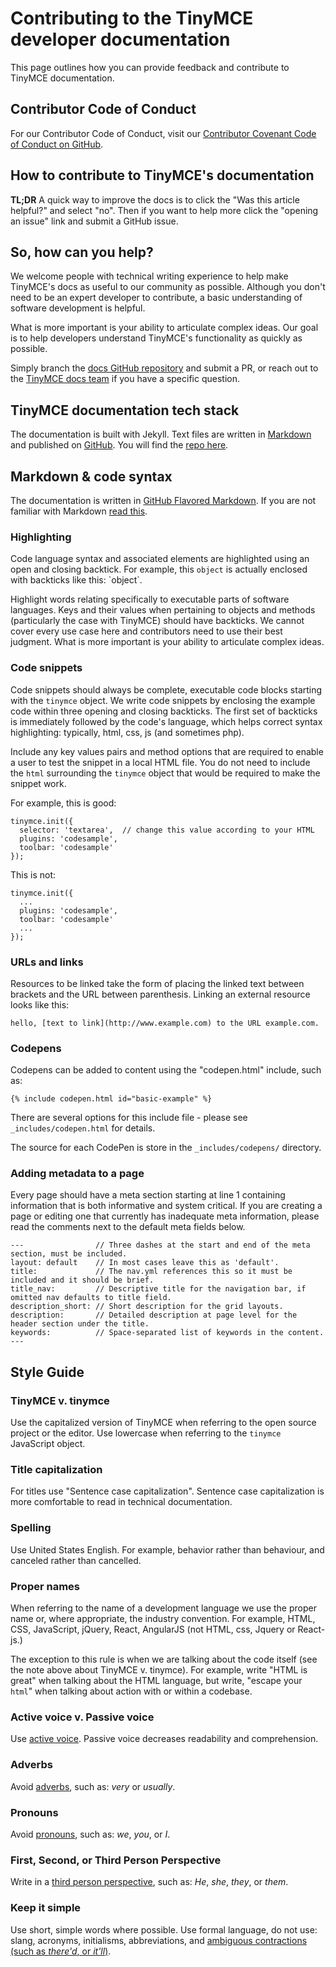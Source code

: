 # Contributing to the TinyMCE developer documentation

This page outlines how you can provide feedback and contribute to TinyMCE documentation.

## Contributor Code of Conduct

For our Contributor Code of Conduct, visit our [Contributor Covenant Code of Conduct on GitHub](https://github.com/tinymce/tinymce-docs/blob/develop/CODE_OF_CONDUCT.md#contributor-covenant-code-of-conduct).

## How to contribute to TinyMCE's documentation

**TL;DR** A quick way to improve the docs is to click the "Was this article helpful?" and select "no". Then if you want to help more click the "opening an issue" link and submit a GitHub issue.

## So, how can you help?

We welcome people with technical writing experience to help make TinyMCE's docs as useful to our community as possible. Although you don't need to be an expert developer to contribute, a basic understanding of software development is helpful.

What is more important is your ability to articulate complex ideas. Our goal is to help developers understand TinyMCE's functionality as quickly as possible.

Simply branch the [docs GitHub repository](https://github.com/tinymce/tinymce-docs) and submit a PR, or reach out to the [TinyMCE docs team](mailto:marketing@tiny.cloud) if you have a specific question.

## TinyMCE documentation tech stack

The documentation is built with Jekyll. Text files are written in [Markdown](https://help.github.com/articles/markdown-basics/) and published on [GitHub](https://github.com/tinymce/tinymce-docs). You will find the [repo here](https://github.com/tinymce/tinymce-docs).

## Markdown & code syntax

The documentation is written in [GitHub Flavored Markdown](https://help.github.com/articles/github-flavored-markdown/). If you are not familiar with Markdown [read this](https://help.github.com/articles/markdown-basics/).

### Highlighting

Code language syntax and associated elements are highlighted using an open and closing backtick. For example, this `object` is actually enclosed with backticks like this: \`object\`.

Highlight words relating specifically to executable parts of software languages. Keys and their values when pertaining to objects and methods (particularly the case with TinyMCE) should have backticks. We cannot cover every use case here and contributors need to use their best judgment. What is more important is your ability to articulate complex ideas.

### Code snippets

Code snippets should always be complete, executable code blocks starting with the `tinymce` object. We write code snippets by enclosing the example code within three opening and closing backticks. The first set of backticks is immediately followed by the code's language, which helps correct syntax highlighting: typically, html, css, js (and sometimes php).

Include any key values pairs and method options that are required to enable a user to test the snippet in a local HTML file. You do not need to include the `html` surrounding the `tinymce` object that would be required to make the snippet work.

For example, this is good:

```
tinymce.init({
  selector: 'textarea',  // change this value according to your HTML
  plugins: 'codesample',
  toolbar: 'codesample'
});
```

This is not:

```
tinymce.init({
  ...
  plugins: 'codesample',
  toolbar: 'codesample'
  ...
});
```

### URLs and links

Resources to be linked take the form of placing the linked text between brackets and the URL between parenthesis. Linking an external resource looks like this:

```
hello, [text to link](http://www.example.com) to the URL example.com.
```

### Codepens

Codepens can be added to content using the "codepen.html" include, such as:

```
{% include codepen.html id="basic-example" %}
```

There are several options for this include file - please see `_includes/codepen.html` for details.

The source for each CodePen is store in the `_includes/codepens/` directory.

### Adding metadata to a page

Every page should have a meta section starting at line 1 containing information that is both informative and system critical. If you are creating a page or editing one that currently has inadequate meta information, please read the comments next to the default meta fields below.

```
---                // Three dashes at the start and end of the meta section, must be included.
layout: default    // In most cases leave this as 'default'.
title:             // The nav.yml references this so it must be included and it should be brief.
title_nav:         // Descriptive title for the navigation bar, if omitted nav defaults to title field.
description_short: // Short description for the grid layouts.
description:       // Detailed description at page level for the header section under the title.
keywords:          // Space-separated list of keywords in the content.
---
```

## Style Guide

### TinyMCE v. tinymce

Use the capitalized version of TinyMCE when referring to the open source project or the editor. Use lowercase when referring to the `tinymce` JavaScript object.

### Title capitalization

For titles use "Sentence case capitalization". Sentence case capitalization is more comfortable to read in technical documentation.

### Spelling

Use United States English. For example, behavior rather than behaviour, and canceled rather than cancelled.

### Proper names

When referring to the name of a development language we use the proper name or, where appropriate, the industry convention. For example, HTML, CSS, JavaScript, jQuery, React, AngularJS (not HTML, css, Jquery or React-js.)

The exception to this rule is when we are talking about the code itself (see the note above about TinyMCE v. tinymce). For example, write "HTML is great" when talking about the HTML language, but write, "escape your `html`" when talking about action with or within a codebase.

### Active voice v. Passive voice

Use [active voice](https://www.grammarly.com/blog/active-vs-passive-voice/). Passive voice decreases readability and comprehension.

### Adverbs

Avoid [adverbs](https://dictionary.cambridge.org/dictionary/english/adverb), such as: _very_ or _usually_.

### Pronouns

Avoid [pronouns](https://dictionary.cambridge.org/dictionary/english/pronoun), such as: _we_, _you_, or _I_.

### First, Second, or Third Person Perspective

Write in a [third person perspective](https://www.grammarly.com/blog/first-second-and-third-person/), such as: _He_, _she_, _they_, or _them_.

### Keep it simple

Use short, simple words where possible. Use formal language, do not use: slang, acronyms, initialisms, abbreviations, and [ambiguous contractions (such as _there'd_, or _it'll_)](https://docs.microsoft.com/en-us/style-guide/word-choice/use-contractions).